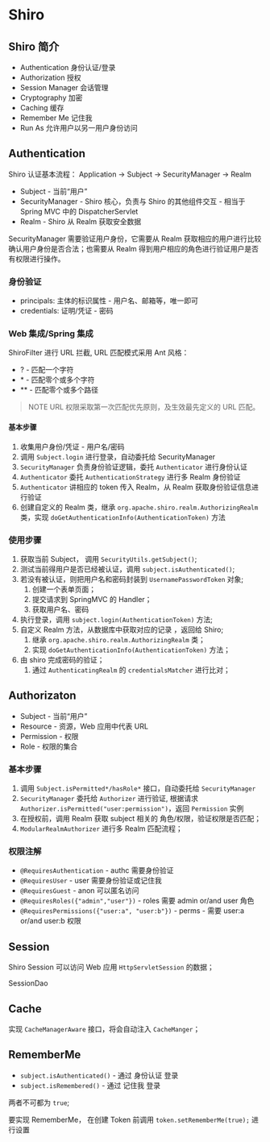 # Shiro

## Shiro 简介

- Authentication 身份认证/登录
- Authorization 授权
- Session Manager 会话管理
- Cryptography 加密
- Caching 缓存
- Remember Me 记住我
- Run As 允许用户以另一用户身份访问

## Authentication

Shiro 认证基本流程：
Application -> Subject -> SecurityManager -> Realm

- Subject - 当前“用户”
- SecurityManager - Shiro 核心，负责与 Shiro 的其他组件交互 - 相当于 Spring MVC 中的 DispatcherServlet
- Realm - Shiro 从 Realm 获取安全数据

SecurityManager 需要验证用户身份，它需要从 Realm 获取相应的用户进行比较 确认用户身份是否合法；也需要从 Realm 得到用户相应的角色进行验证用户是否有权限进行操作。

### 身份验证

- principals: 主体的标识属性 - 用户名、邮箱等，唯一即可
- credentials: 证明/凭证 - 密码

### Web 集成/Spring 集成

ShiroFilter 进行 URL 拦截, URL 匹配模式采用 Ant 风格：

- \? - 匹配一个字符
- \* - 匹配零个或多个字符
- \*\* - 匹配零个或多个路径

> NOTE
> URL 权限采取第一次匹配优先原则，及生效最先定义的 URL 匹配。

#### 基本步骤

1. 收集用户身份/凭证 - 用户名/密码
1. 调用 `Subject.login` 进行登录，自动委托给 SecurityManager
1. `SecurityManager` 负责身份验证逻辑，委托 `Authenticator` 进行身份认证
1. `Authenticator` 委托 `AuthenticationStrategy` 进行多 Realm 身份验证
1. `Authenticator` 讲相应的 token 传入 Realm，从 Realm 获取身份验证信息进行验证
1. 创建自定义的 Realm 类，继承 `org.apache.shiro.realm.AuthorizingRealm` 类，实现 `doGetAuthenticationInfo(AuthenticationToken)` 方法

### 使用步骤

1. 获取当前 Subject， 调用 `SecurityUtils.getSubject()`;
1. 测试当前得用户是否已经被认证，调用 `subject.isAuthenticated()`;
1. 若没有被认证，则把用户名和密码封装到 `UsernamePasswordToken` 对象;
   1. 创建一个表单页面；
   1. 提交请求到 SpringMVC 的 Handler；
   1. 获取用户名、密码
1. 执行登录，调用 `subject.login(AuthenticationToken)` 方法;
1. 自定义 Realm 方法，从数据库中获取对应的记录 ，返回给 Shiro;
   1. 继承 `org.apache.shiro.realm.AuthorizingRealm` 类；
   1. 实现 `doGetAuthenticationInfo(AuthenticationToken)` 方法；
1. 由 shiro 完成密码的验证；
   1. 通过 `AuthenticatingRealm` 的 `credentialsMatcher` 进行比对；

## Authorizaton

- Subject - 当前“用户”
- Resource - 资源，Web 应用中代表 URL
- Permission - 权限
- Role - 权限的集合

### 基本步骤

1. 调用 `Subject.isPermitted*/hasRole*` 接口，自动委托给 `SecurityManager`
1. `SecurityManager` 委托给 `Authorizer` 进行验证, 根据请求 `Authorizer.isPermitted("user:permission")`，返回 `Permission` 实例
1. 在授权前，调用 Realm 获取 subject 相关的 角色/权限，验证权限是否匹配；
1. `ModularRealmAuthorizer` 进行多 Realm 匹配流程；

### 权限注解

- `@RequiresAuthentication` - authc 需要身份验证
- `@RequiresUser` - user 需要身份验证或记住我
- `@RequiresGuest` - anon 可以匿名访问
- `@RequiresRoles({"admin","user"})` - roles 需要 admin or/and user 角色
- `@RequiresPermissions({"user:a", "user:b"})` - perms - 需要 user:a or/and user:b 权限

## Session

Shiro Session 可以访问 Web 应用 `HttpServletSession` 的数据；

SessionDao 

## Cache

实现 `CacheManagerAware` 接口，将会自动注入 `CacheManger`；

## RememberMe

- `subject.isAuthenticated()` - 通过 身份认证 登录
- `subject.isRemembered()`  - 通过 记住我 登录

两者不可都为 `true`;

要实现 RememberMe， 在创建 Token 前调用 `token.setRememberMe(true);` 进行设置